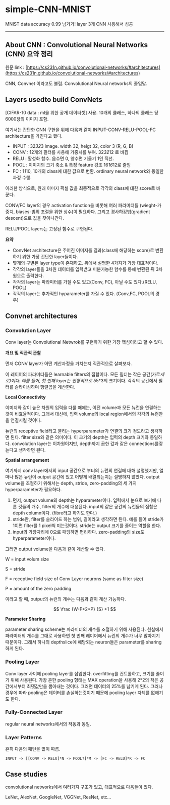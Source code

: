 # simple-CNN-MNIST

MNIST data accuracy 0.99 넘기기!
layer 3개 CNN 사용해서 성공

---

## About CNN : Convolutional Neural Networks (CNN) 요약 정리

원문 link : [https://cs231n.github.io/convolutional-networks/#architectures](https://cs231n.github.io/convolutional-networks/#architectures)

CNN, Convnet 이라고도 불림. Convolutional Neural networks의 줄임말.

## Layers usedto build ConvNets

[CIFAR-10 data : ml을 위한 공개 데이터셋] 사용. 10개의 클래스, 하나의 클래스 당 6000장의 이미지 포함.

여기서는 간단한 CNN 구현을 위해 다음과 같이 INPUT-CONV-RELU-POOL-FC architecture을 가진다고 했다.

-   INPUT : 32*32*3 image. width 32, heigt 32, color 3 (R, G, B)
-   CONV : 12개의 필터를 사용해 가중치를 부여. 32*32*12 로 바뀜
-   RELU : 활성화 함수. 음수면 0, 양수면 기울기 1인 직선.
-   POOL : 이미지의 크기 축소 & 특정 feature 강조 16*16*12로 줄임
-   FC : 1*1*10, 10개의 class에 대한 값으로 변환. ordinary neural network와 동일한 과정 수행.

이러한 방식으로, 원래 이미지 픽셀 값을 최종적으로 각각의 class에 대한 score로 바꾼다.

CONV/FC layer의 경우 activation function을 비롯해 여러 파라미터들 (wieght-가중치, biases-범위 조절을 위한 상수)이 필요하다. 그리고 경사하강법(gradient descent)으로 값을 찾아나간다.

RELU/POOL layers는 고정된 함수로 구현된다.

**요약**

-   ConvNet architecture은 주어진 이미지를 결과(class에 해당하는 score)로 변환하기 위한 가장 간단한 layer들이다.
-   몇개의 구별된 layer type이 존재하고. 위에서 설명한 4가지가 가장 대표적이다.
-   각각의 layer들을 3차원 데이터를 입력받고 미분가능한 함수를 통해 변환된 뒤 3차원으로 출력한다.
-   각각의 layer는 파라미터를 가질 수도 있고(Conv, FC), 아닐 수도 있다.(RELU, POOL)
-   각각의 layer는 추가적인 hyparameter를 가질 수 있다. (Conv,FC, POOL의 경우)

## Convnet architectures

### Convolution Layer

Conv layer는 Convolutional Netwrok를 구현하기 위한 가장 핵심이라고 할 수 있다.

**개요 및 직관적 관찰**

먼저 CONV layer가 어떤 계산과정을 거치는지 직관적으로 살펴보자.

이 레이어의 파라미터들은 learnable filters의 집합이다. 모든 필터는 작은 공간(가로*세로)이다. 예를 들어, 첫 번째 layer는 전형적으로 5*5\*3의 크기이다. 각각의 공간에서 필터를 슬라이싱하며 행렬곱을 계산한다.

**Local Connectivity**

이미지와 같이 높은 차원의 입력을 다룰 때에는, 이전 volume과 모든 뉴런을 연결하는 것이 비효율적이다. 그래서 대신에, 입력 volume의 local region에서의 각각의 뉴런만을 연결시킬 것이다.

뉴런의 receptive field라고 불리는 hyperparameter가 연결의 크기 정도라고 생각하면 된다. filter size와 같은 의미이다. 이 크기의 depth는 입력의 depth 크기와 동일하다. convolution layer는 이차원이지만, depth까지 곱한 값과 같은 connections를갖는다고 생각하면 된다.

**Spatial arrangement**

여기까지 conv layer에서의 input 공간으로 부터의 뉴런의 연결에 대해 설명했지만, 얼마나 많은 뉴런이 output 공간에 있고 어떻게 배열되는지는 설명하지 않았다. output volume을 조절하기 위해서는 depth, stride, zero-padding의 세 가지 hyperparameter가 필요하다.

1. 먼저, output volume의 depth는 hyparameter이다. 입력에서 눈으로 보기에 다른 것들의 개수, filter의 개수에 대응된다. input의 같은 공간의 뉴런들의 집합은 depth column이다. (fibre라고 하기도 한다.)
2. stride란, filter를 슬라이드 하는 범위, 길이라고 생각하면 된다. 예를 들어 stride가 1이면 filter를 1 pixel씩 미는것이다. stride는 output 크기를 줄이는 역할을 한다.
3. input의 가장자리에 0으로 패딩하면 편리하다. zero-padding의 size도 hyperparameter이다.

그러면 output volume을 다음과 같이 계산할 수 있다.

W = input volum size

S = stride

F = receptive field size of Conv Layer neurons (same as filter size)

P = amount of the zero padding

이라고 할 때, output의 뉴런의 개수는 다음과 같이 계산 가능하다.

$$
\frac {W-F+2*P} {S} +1
$$

**Parameter Sharing**

parameter sharing scheme는 파라미터의 개수를 조절하기 위해 사용된다. 현실에서 파라미터의 개수를 그대로 사용하면 첫 번째 레이어에서 뉴런의 개수가 너무 많아지기 때문이다. 그래서 하나의 depthslice에 해당되는 neuron들은 parameter를 sharing하게 된다.

### Pooling Layer

Conv layer 사이에 pooling layer를 삽입한다. overfitting를 컨트롤하고, 크기를 줄이기 위해 사용된다. 가장 흔한 pooling 형태는 MAX operation을 사용해 2\*2의 작은 공간에서부터 최댓값만을 뽑아내는 것이다. 그러면 데이터의 25%를 남기게 된다. 그러나 경우에 따라 pooling은 데이터를 손실하는것이기 때문에 pooling layer 자체를 없애기도 한다.

### Fully-Connected Layer

regular neural networks에서의 작동과 동일.

### **Layer Patterns**

흔히 다음의 패턴을 많이 따름.

`INPUT -> [[CONV -> RELU]*N -> POOL?]*M -> [FC -> RELU]*K -> FC`

## Case studies

convolutional networks에서 여러가지 구조가 있고, 대표적으로 다음들이 있다.

LeNet, AlexNet, GoogleNet, VGGNet, ResNet, etc…
